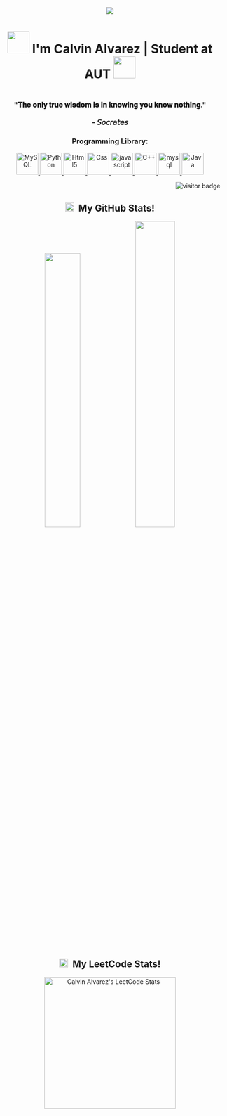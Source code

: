 <body>
  <div align="center">
    <img src="https://capsule-render.vercel.app/api?type=rounded&color=gradient&text=%20🎯%20Welcome%20to%20my%20GitHub%20profile%20🎯%20&fontAlign=50&fontSize=30&textBg=true" />
  </div>
  <h1 align="center">
    <img src="https://i.giphy.com/media/fvT2uzkzsSWmmkvl5g/giphy.webp" width="50"> I'm Calvin Alvarez | Student at AUT
    <img src="https://i.giphy.com/media/dxPLabTzMtv70CSlX0/giphy.webp" width="50">
  </h1>
  <h3 align="center">
    <br>"𝐓𝐡𝐞 𝐨𝐧𝐥𝐲 𝐭𝐫𝐮𝐞 𝐰𝐢𝐬𝐝𝐨𝐦 𝐢𝐬 𝐢𝐧 𝐤𝐧𝐨𝐰𝐢𝐧𝐠 𝐲𝐨𝐮 𝐤𝐧𝐨𝐰 𝐧𝐨𝐭𝐡𝐢𝐧𝐠."<br><br>- 𝘚𝘰𝘤𝘳𝘢𝘵𝘦𝘴
  </h3>
  <h3 align="center">Programming Library:</h3>
  <p align="center">
    <a href="https://www.mysql.com/" target="_blank">
      <img src="https://img.icons8.com/external-flat-juicy-fish/60/000000/external-sql-coding-and-development-flat-flat-juicy-fish.png" alt="MySQL" width="50" height="50"/>
    </a>
    <a href="https://www.python.org/" target="_blank">
      <img src="https://img.icons8.com/color/144/000000/python--v1.png" alt="Python" width="50" height="50"/>
    </a>
    <a href="https://www.w3.org/html/" target="_blank">
      <img src="https://img.icons8.com/color/144/000000/html-5--v1.png" alt="Html5" width="50" height="50"/>
    </a>
    <a href="https://www.w3schools.com/css/" target="_blank">
      <img src="https://img.icons8.com/color/150/000000/css3.png" alt="Css" width="50" height="50"/>
    </a>
    <a href="https://developer.mozilla.org/en-US/docs/Web/JavaScript" target="_blank">
      <img src="https://img.icons8.com/color/144/000000/javascript--v1.png" alt="javascript" width="50" height="50"/>
    </a>
    <a href="https://www.cplusplus.com/doc/tutorial/" target="_blank">
      <img src="https://img.icons8.com/color/144/000000/c-plus-plus-logo.png" alt="C++" width="50" height="50"/>
    </a>
    <a href="https://www.programiz.com/c-programming" target="_blank">
      <img src="https://img.icons8.com/color/144/000000/c-programming.png" alt="mysql" width="50" height="50"/>
    </a>
    <a href="https://www.java.com/en/" target="_blank">
      <img src="https://img.icons8.com/color/48/java-coffee-cup-logo--v1.png" alt="Java" width="50" height="50"/>
    </a>
  </p>
  <p align="right">
    <img src="https://visitor-badge.laobi.icu/badge?page_id=calvin-alvrz" alt="visitor badge"/>
  </p>
  <h2 align="center">
    <img src="https://i.giphy.com/media/IdyAQJVN2kVPNUrojM/giphy.webp" width="20"> &nbsp;My GitHub Stats!
  </h2>
  <p align="center">
    <img width="40%" src="https://github-readme-stats.vercel.app/api?username=calvin-alvrz&show_icons=true&theme=transparent" /> 
    <img width="42.28%" src="https://github-readme-streak-stats.herokuapp.com/?user=calvin-alvrz&theme=transparent" />
  </p>
  <h2 align="center">
    <img src="https://i.giphy.com/media/IdyAQJVN2kVPNUrojM/giphy.webp" width="20"> &nbsp;My LeetCode Stats!
  </h2>
  <p align="center">
    <a href="https://github.com/JacobLinCool/LeetCode-Stats-Card" target="_blank">
      <img title="Calvin Alvarez's LeetCode Stats" alt="Calvin Alvarez's LeetCode Stats" src="https://leetcard.jacoblin.cool/calvin_alvrz?theme=dark&font=DM%20Mono&ext=heatmap" width="300" />
    </a>
  </p>
